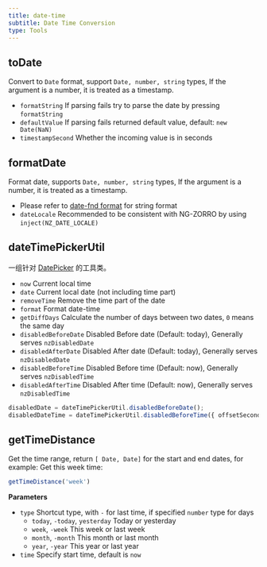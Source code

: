 ```yaml
---
title: date-time
subtitle: Date Time Conversion
type: Tools
---
```


## toDate

Convert to `Date` format, support `Date, number, string` types, If the argument is a number, it is treated as a timestamp.

* `formatString` If parsing fails try to parse the date by pressing `formatString`
* `defaultValue` If parsing fails returned default value, default: `new Date(NaN)`
* `timestampSecond` Whether the incoming value is in seconds

## formatDate

Format date, supports `Date, number, string` types, If the argument is a number, it is treated as a timestamp.

* Please refer to [date-fnd format](https://date-fns.org/v2.30.0/docs/format) for string format
* `dateLocale` Recommended to be consistent with NG-ZORRO by using `inject(NZ_DATE_LOCALE)`

## dateTimePickerUtil

一组针对 [DatePicker](https://ng.ant.design/components/date-picker/en) 的工具类。

- `now` Current local time
- `date` Current local date (not including time part)
- `removeTime` Remove the time part of the date
- `format` Format date-time
- `getDiffDays` Calculate the number of days between two dates, `0` means the same day
- `disabledBeforeDate` Disabled Before date (Default: today), Generally serves `nzDisabledDate`
- `disabledAfterDate` Disabled After date (Default: today), Generally serves `nzDisabledDate`
- `disabledBeforeTime` Disabled Before time (Default: now), Generally serves `nzDisabledTime`
- `disabledAfterTime` Disabled After time (Default: now), Generally serves `nzDisabledTime`

```ts
disabledDate = dateTimePickerUtil.disabledBeforeDate();
disabledDateTime = dateTimePickerUtil.disabledBeforeTime({ offsetSeconds: 60 * 5 });
```

## getTimeDistance

Get the time range, return `[ Date, Date]` for the start and end dates, for example: Get this week time:

```ts
getTimeDistance('week')
```

**Parameters**

- `type` Shortcut type, with `-` for last time, if specified `number` type for days
  - `today`, `-today`, `yesterday` Today or yesterday
  - `week`, `-week` This week or last week
  - `month`, `-month` This month or last month
  - `year`, `-year` This year or last year
- `time` Specify start time, default is `now`
